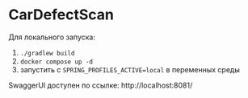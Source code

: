 # CarDefectScan

Для локального запуска:

1. `./gradlew build`
2. `docker compose up -d`
3. запустить с `SPRING_PROFILES_ACTIVE=local` в переменных среды

SwaggerUI доступен по ссылке: http://localhost:8081/